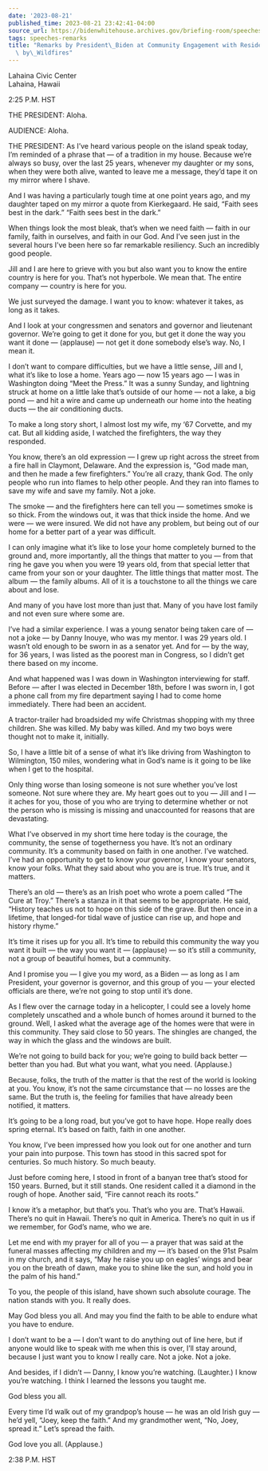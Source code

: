 ```yaml
---
date: '2023-08-21'
published_time: 2023-08-21 23:42:41-04:00
source_url: https://bidenwhitehouse.archives.gov/briefing-room/speeches-remarks/2023/08/21/remarks-by-president-biden-at-community-engagement-with-residents-impacts-by-wildfires/
tags: speeches-remarks
title: "Remarks by President\_Biden at Community Engagement with Residents Impacts\
  \ by\_Wildfires"
---
```

 
Lahaina Civic Center  
Lahaina, Hawaii

2:25 P.M. HST

THE PRESIDENT: Aloha.

AUDIENCE: Aloha.

THE PRESIDENT: As I’ve heard various people on the island speak today,
I’m reminded of a phrase that — of a tradition in my house. Because
we’re always so busy, over the last 25 years, whenever my daughter or my
sons, when they were both alive, wanted to leave me a message, they’d
tape it on my mirror where I shave.

And I was having a particularly tough time at one point years ago, and
my daughter taped on my mirror a quote from Kierkegaard. He said, “Faith
sees best in the dark.” “Faith sees best in the dark.”

When things look the most bleak, that’s when we need faith — faith in
our family, faith in ourselves, and faith in our God. And I’ve seen just
in the several hours I’ve been here so far remarkable resiliency. Such
an incredibly good people.

Jill and I are here to grieve with you but also want you to know the
entire country is here for you. That’s not hyperbole. We mean that. The
entire company — country is here for you.

We just surveyed the damage. I want you to know: whatever it takes, as
long as it takes.

And I look at your congressmen and senators and governor and lieutenant
governor. We’re going to get it done for you, but get it done the way
you want it done — (applause) — not get it done somebody else’s way. No,
I mean it.

I don’t want to compare difficulties, but we have a little sense, Jill
and I, what it’s like to lose a home. Years ago — now 15 years ago — I
was in Washington doing “Meet the Press.” It was a sunny Sunday, and
lightning struck at home on a little lake that’s outside of our home —
not a lake, a big pond — and hit a wire and came up underneath our home
into the heating ducts — the air conditioning ducts.

To make a long story short, I almost lost my wife, my ‘67 Corvette, and
my cat. But all kidding aside, I watched the firefighters, the way they
responded.

You know, there’s an old expression — I grew up right across the street
from a fire hall in Claymont, Delaware. And the expression is, “God made
man, and then he made a few firefighters.” You’re all crazy, thank God.
The only people who run into flames to help other people. And they ran
into flames to save my wife and save my family. Not a joke.

The smoke — and the firefighters here can tell you — sometimes smoke is
so thick. From the windows out, it was that thick inside the home. And
we were — we were insured. We did not have any problem, but being out of
our home for a better part of a year was difficult.

I can only imagine what it’s like to lose your home completely burned to
the ground and, more importantly, all the things that matter to you —
from that ring he gave you when you were 19 years old, from that special
letter that came from your son or your daughter. The little things that
matter most. The album — the family albums. All of it is a touchstone to
all the things we care about and lose.

And many of you have lost more than just that. Many of you have lost
family and not even sure where some are.

I’ve had a similar experience. I was a young senator being taken care of
— not a joke — by Danny Inouye, who was my mentor. I was 29 years old. I
wasn’t old enough to be sworn in as a senator yet. And for — by the way,
for 36 years, I was listed as the poorest man in Congress, so I didn’t
get there based on my income.

And what happened was I was down in Washington interviewing for staff.
Before — after I was elected in December 18th, before I was sworn in, I
got a phone call from my fire department saying I had to come home
immediately. There had been an accident.

A tractor-trailer had broadsided my wife Christmas shopping with my
three children. She was killed. My baby was killed. And my two boys were
thought not to make it, initially.

So, I have a little bit of a sense of what it’s like driving from
Washington to Wilmington, 150 miles, wondering what in God’s name is it
going to be like when I get to the hospital.

Only thing worse than losing someone is not sure whether you’ve lost
someone. Not sure where they are. My heart goes out to you — Jill and I
— it aches for you, those of you who are trying to determine whether or
not the person who is missing is missing and unaccounted for reasons
that are devastating.

What I’ve observed in my short time here today is the courage, the
community, the sense of togetherness you have. It’s not an ordinary
community. It’s a community based on faith in one another. I’ve watched.
I’ve had an opportunity to get to know your governor, I know your
senators, know your folks. What they said about who you are is true.
It’s true, and it matters.

There’s an old — there’s as an Irish poet who wrote a poem called “The
Cure at Troy.” There’s a stanza in it that seems to be appropriate. He
said, “History teaches us not to hope on this side of the grave. But
then once in a lifetime, that longed-for tidal wave of justice can rise
up, and hope and history rhyme.”

It’s time it rises up for you all. It’s time to rebuild this community
the way you want it built — the way you want it — (applause) — so it’s
still a community, not a group of beautiful homes, but a community.

And I promise you — I give you my word, as a Biden — as long as I am
President, your governor is governor, and this group of you — your
elected officials are there, we’re not going to stop until it’s done.

As I flew over the carnage today in a helicopter, I could see a lovely
home completely unscathed and a whole bunch of homes around it burned to
the ground. Well, I asked what the average age of the homes were that
were in this community. They said close to 50 years. The shingles are
changed, the way in which the glass and the windows are built.

We’re not going to build back for you; we’re going to build back better
— better than you had. But what you want, what you need. (Applause.)

Because, folks, the truth of the matter is that the rest of the world is
looking at you. You know, it’s not the same circumstance that — no
losses are the same. But the truth is, the feeling for families that
have already been notified, it matters.

It’s going to be a long road, but you’ve got to have hope. Hope really
does spring eternal. It’s based on faith, faith in one another.

You know, I’ve been impressed how you look out for one another and turn
your pain into purpose. This town has stood in this sacred spot for
centuries. So much history. So much beauty.

Just before coming here, I stood in front of a banyan tree that’s stood
for 150 years. Burned, but it still stands. One resident called it a
diamond in the rough of hope. Another said, “Fire cannot reach its
roots.”

I know it’s a metaphor, but that’s you. That’s who you are. That’s
Hawaii. There’s no quit in Hawaii. There’s no quit in America. There’s
no quit in us if we remember, for God’s name, who we are.

Let me end with my prayer for all of you — a prayer that was said at the
funeral masses affecting my children and my — it’s based on the 91st
Psalm in my church, and it says, “May he raise you up on eagles’ wings
and bear you on the breath of dawn, make you to shine like the sun, and
hold you in the palm of his hand.”

To you, the people of this island, have shown such absolute courage. The
nation stands with you. It really does.

May God bless you all. And may you find the faith to be able to endure
what you have to endure.

I don’t want to be a — I don’t want to do anything out of line here, but
if anyone would like to speak with me when this is over, I’ll stay
around, because I just want you to know I really care. Not a joke. Not a
joke.

And besides, if I didn’t — Danny, I know you’re watching. (Laughter.) I
know you’re watching. I think I learned the lessons you taught me.

God bless you all.

Every time I’d walk out of my grandpop’s house — he was an old Irish guy
— he’d yell, “Joey, keep the faith.” And my grandmother went, “No, Joey,
spread it.” Let’s spread the faith.

God love you all. (Applause.)

2:38 P.M. HST
